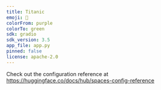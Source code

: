 ---title: Titanicemoji: 🐢colorFrom: purplecolorTo: greensdk: gradiosdk_version: 3.5app_file: app.pypinned: falselicense: apache-2.0---Check out the configuration reference at https://huggingface.co/docs/hub/spaces-config-reference